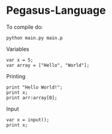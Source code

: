 # Pegasus-Language

To compile do:

```
python main.py main.p
```

Variables
```
var x = 5;
var array = ["Hello", "World"];
```

Printing
```
print "Hello World!";
print x;
print arr:array[0];
```

Input
```
var x = input();
print x;
```
